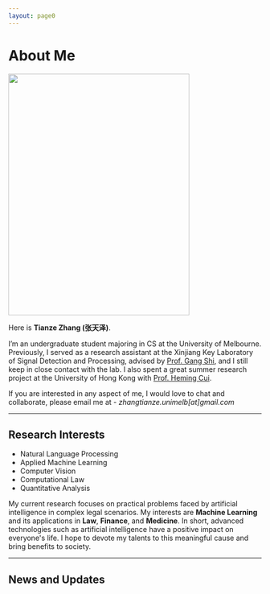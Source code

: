 ```yaml
---
layout: page0
---
```


# About Me

<img src="https://zhangtianze.com/MeJhiPli.png" class="floatpic" width="360" height="480">

Here is **Tianze Zhang (张天泽)**.

I’m an undergraduate student majoring in CS at the University of Melbourne. Previously, I served as a research assistant at the Xinjiang Key Laboratory of Signal Detection and Processing, advised by [Prof. Gang Shi](https://it.xju.edu.cn/info/1144/2113.htm), and I still keep in close contact with the lab. I also spent a great summer research project at the University of Hong Kong with [Prof. Heming Cui](https://www.cs.hku.hk/people/academic-staff/heming).

If you are interested in any aspect of me, I would love to chat and collaborate, please email me at - *zhangtianze.unimelb[at]gmail.com*

---

<!--## Academic Background

 - **July 2025 - Future:** The University of Melbourne (BSc, CS)
 - **Jan 2023 - June 2025:** Xinjiang Key Laboratory of Signal Detection and Processing(Research assistant)
 - **Sep 2022 - June 2024:** Xinjiang University (BSc, CS)(Transfer to UniMelb)
 - **July 2023 - Aug 2023:** The University of Hongkong(Summer research)

---
-->

<!--## Academic Milestones-->

<!-- Mar 2024：Very honored to receive the **Offer of Bachelor of Science** from **The University of Melbourne**. -->
<!-- July 2023：Very excited to join a **Summer reasearch** project at **The University of Hong Kong**.-->
<!-- Jan 2023：Very honored to join the **Xinjiang Key Laboratory of Signal Detection and Processing**.-->

<!--## Recommendation

- Recommendation Letter from [Prof. Gang Shi](https://it.xju.edu.cn/info/1144/2113.htm) , Xinjiang University
- Recommendation Letter from [Prof. Heming Cui](https://www.cs.hku.hk/people/academic-staff/heming) , The University of Hongkong.

---
-->

## Research Interests

 - Natural Language Processing
 - Applied Machine Learning
 - Computer Vision
 - Computational Law
 - Quantitative Analysis

My current research focuses on practical problems faced by artificial intelligence in complex legal scenarios. My interests are **Machine Learning** and its applications in **Law**, **Finance**, and **Medicine**. In short, advanced technologies such as artificial intelligence have a positive impact on everyone's life. I hope to devote my talents to this meaningful cause and bring benefits to society.

---

## News and Updates

<!DOCTYPE html>
<html lang="en">
<head>
    <meta charset="UTF-8">
    <meta name="viewport" content="width=device-width, initial-scale=1.0">
    <title>Academic Carousel</title>
    <style>
        .academic-carousel {
            --ac-primary: #2c3e50;
            --ac-secondary: #3498db;
            --ac-text-light: #ecf0f1;
            --ac-bg: #fff;
            font-family: system-ui, -apple-system, sans-serif;
            max-width: 750px;
            margin: 20px auto;
        }

        .academic-carousel * {
            margin: 0;
            padding: 0;
            box-sizing: border-box;
        }

        .academic-carousel .carousel-container {
            position: relative;
            height: 325px;
            border-radius: 12px;
            overflow: hidden;
            box-shadow: 0 10px 20px rgba(0,0,0,0.1);
            background: white;
        }

        .academic-carousel .content-carousel {
            display: flex;
            position: absolute;
            width: 73%;
            height: 100%;
            left: 0;
            transition: transform 0.6s cubic-bezier(0.4, 0, 0.2, 1);
        }

        .academic-carousel .content-item {
            flex: 0 0 100%;
            min-width: 100%;
            padding: 40px;
            background: var(--ac-bg);
            display: flex;
            flex-direction: column;
            justify-content: center;
            opacity: 0;
            transform: scale(0.9);
            transition: all 0.6s ease;
        }

        .academic-carousel .content-item.active {
            opacity: 1;
            transform: scale(1);
        }

        .academic-carousel .content-item h2 {
            color: var(--ac-primary);
            margin-bottom: 15px;
            font-size: 1.8em;
        }

        .academic-carousel .content-item p {
            color: #666;
            line-height: 1.6;
            font-size: 0.95em;
        }

        .academic-carousel .timeline-carousel {
            position: absolute;
            width: 27%;
            height: 100%;
            right: 0;
            background: var(--ac-primary);
            padding: 40px;
            display: flex;
            flex-direction: column;
            justify-content: center;
        }

        .academic-carousel .timeline-item {
            position: relative;
            padding-left: 30px;
            margin: 25px 0;
            opacity: 0.3;
            transition: all 0.4s ease;
            cursor: pointer;
            flex-shrink: 0;
        }

        .academic-carousel .timeline-item::before {
            content: '';
            position: absolute;
            left: 0;
            top: 5px;
            width: 12px;
            height: 12px;
            background: var(--ac-secondary);
            border-radius: 50%;
            border: 2px solid var(--ac-bg);
        }

        .academic-carousel .timeline-item.active {
            opacity: 1;
            transform: translateX(10px);
        }

        .academic-carousel .timeline-date {
            color: var(--ac-text-light);
            font-weight: 600;
            margin-bottom: 5px;
            font-size: 0.95em;
        }

        .academic-carousel .timeline-desc {
            color: rgba(255,255,255,0.85);
            font-size: 0.85em;
            line-height: 1.4;
        }

        .academic-carousel .nav-arrows {
            position: absolute;
            top: 50%;
            transform: translateY(-50%);
            width: 100%;
            display: flex;
            justify-content: space-between;
            padding: 0 20px;
            z-index: 2;
            opacity: 0;
            visibility: hidden;
            transition: opacity 0.3s ease;
        }

        .academic-carousel:hover .nav-arrows {
            opacity: 1;
            visibility: visible;
        }

        .academic-carousel .arrow {
            cursor: pointer;
            width: 40px;
            height: 40px;
            background: rgba(255,255,255,0.9);
            border-radius: 50%;
            display: flex;
            align-items: center;
            justify-content: center;
            box-shadow: 0 2px 5px rgba(0,0,0,0.2);
            transition: transform 0.3s ease, background 0.2s ease;
            font-weight: 700;
            user-select: none;
        }

        .academic-carousel .arrow:hover {
            transform: scale(1.1);
            background: rgba(255,255,255,1);
        }

        @media (max-width: 768px) {
            .academic-carousel {
                max-width: 95%;
            }

            .academic-carousel .carousel-container {
                height: 500px;
            }

            .academic-carousel .content-carousel,
            .academic-carousel .timeline-carousel {
                width: 100%;
                height: 70%;
            }

            .academic-carousel .timeline-carousel {
                top: 70%;
                height: 30%;
                flex-direction: row;
                padding: 15px 20px;
                overflow-x: auto;
                scroll-behavior: smooth;
                scroll-snap-type: x mandatory;
            }

            .academic-carousel .timeline-item {
                margin: 0 15px;
                padding-left: 25px;
                min-width: 140px;
                scroll-snap-align: center;
            }

            .academic-carousel .nav-arrows {
                opacity: 1;
                visibility: visible;
                padding: 0 10px;
            }

            .academic-carousel .arrow {
                width: 35px;
                height: 35px;
                font-size: 0.9em;
            }
        }
    </style>
</head>
<body>
    <div class="academic-carousel">
        <div class="carousel-container">
            <div class="content-carousel">
                <div class="content-item active">
                    <h2>Our Work</h2>
                    <p>SWR-BIDeN: An Improved BIDeN Model for Severe Weather Removal in Image Processing was accepted by IJCNN2025</p>
                </div>
                <div class="content-item">
                    <h2>Our Work</h2>
                    <p>LightDrone-YOLO: A Novel Lightweight and Efficient Object Detection Network for Unmanned Aerial Vehicles was accepted by ICIC2025</p>
                </div>
                <div class="content-item">
                    <h2>Our Work</h2>
                    <p>Lightweight Remote Sensing Image Change Detection Based on Global Feature Fusion was accepted by ICIC2025</p>
                </div>
                <div class="content-item">
                    <h2>Our Work</h2>
                    <p>GlintNet: A Lightweight Global-Local Integration Network with Spatial-Channel Mixed Attention for ReID was accepted by ICIC2025</p>
                </div>
            </div>

            <div class="timeline-carousel">
                <div class="timeline-item active">
                    <div class="timeline-date">2024-03</div>
                    <div class="timeline-desc">Paper Acceptance</div>
                </div>
                <div class="timeline-item">
                    <div class="timeline-date">2024-04</div>
                    <div class="timeline-desc">Paper Acceptance</div>
                </div>
                <div class="timeline-item">
                    <div class="timeline-date">2024-04</div>
                    <div class="timeline-desc">Paper Acceptance</div>
                </div>
                <div class="timeline-item">
                    <div class="timeline-date">2024-04</div>
                    <div class="timeline-desc">Paper Acceptance</div>
                </div>
            </div>

            <div class="nav-arrows">
                <div class="arrow prev">←</div>
                <div class="arrow next">→</div>
            </div>
        </div>
    </div>

    <script>
        (function() {
            const container = document.querySelector('.academic-carousel');
            if (!container) return;

            // Configuration
            const config = {
                interval: 5000,    // Auto-play interval
                keyboard: true,    // Enable keyboard navigation
                hoverPause: true,  // Pause on hover
                touchSensitivity: 50 // Touch swipe sensitivity (px)
            };

            // Component State
            let currentIndex = 0;
            let autoPlayTimer;
            let isTransitioning = false;
            const mobileMedia = window.matchMedia("(max-width: 768px)");

            // DOM Elements
            const items = container.querySelectorAll('.content-item');
            const timelineItems = container.querySelectorAll('.timeline-item');
            const prevBtn = container.querySelector('.prev');
            const nextBtn = container.querySelector('.next');
            const carousel = container.querySelector('.carousel-container');
            const contentCarousel = container.querySelector('.content-carousel');
            const timelineCarousel = container.querySelector('.timeline-carousel');

            // Core Functions
            function scrollToTimeline(index) {
                if (!mobileMedia.matches) return;

                const activeItem = timelineItems[index];
                const containerWidth = timelineCarousel.offsetWidth;
                const itemWidth = activeItem.offsetWidth;
                
                let scrollPosition = activeItem.offsetLeft - (containerWidth - itemWidth) / 2;
                const maxScroll = timelineCarousel.scrollWidth - containerWidth;
                scrollPosition = Math.max(0, Math.min(scrollPosition, maxScroll));

                timelineCarousel.scrollTo({
                    left: scrollPosition,
                    behavior: 'smooth'
                });
            }

            function updateActive() {
                items.forEach((item, i) => {
                    item.classList.toggle('active', i === currentIndex);
                });

                timelineItems.forEach((item, i) => {
                    const wasActive = item.classList.contains('active');
                    const nowActive = i === currentIndex;
                    
                    if (!wasActive && nowActive) {
                        item.classList.add('active');
                        requestAnimationFrame(() => scrollToTimeline(i));
                    } else if (wasActive && !nowActive) {
                        item.classList.remove('active');
                    }
                });
            }

            function slideTo(index) {
                if (isTransitioning || index === currentIndex) return;
                
                isTransitioning = true;
                contentCarousel.style.transform = `translateX(-${index * 100}%)`;
                currentIndex = index;

                setTimeout(() => {
                    updateActive();
                    isTransitioning = false;
                }, 600);

                resetAutoPlay();
            }

            function slide(direction) {
                const newIndex = (currentIndex + direction + items.length) % items.length;
                slideTo(newIndex);
            }

            // Auto-play Control
            function startAutoPlay() {
                if (!autoPlayTimer) {
                    autoPlayTimer = setInterval(() => slide(1), config.interval);
                }
            }

            function resetAutoPlay() {
                clearInterval(autoPlayTimer);
                autoPlayTimer = null;
                startAutoPlay();
            }

            // Event Handlers
            function initEvents() {
                // Navigation Arrows
                prevBtn.addEventListener('click', () => slide(-1));
                nextBtn.addEventListener('click', () => slide(1));

                // Timeline Click
                timelineItems.forEach((item, index) => {
                    item.addEventListener('click', () => slideTo(index));
                });

                // Keyboard Navigation
                if (config.keyboard) {
                    document.addEventListener('keydown', (e) => {
                        if (document.activeElement !== document.body) return;
                        if (e.key === 'ArrowLeft') slide(-1);
                        if (e.key === 'ArrowRight') slide(1);
                    });
                }

                // Hover Pause
                if (config.hoverPause) {
                    carousel.addEventListener('mouseenter', () => clearInterval(autoPlayTimer));
                    carousel.addEventListener('mouseleave', startAutoPlay);
                }

                // Touch Handling
                let touchStartX = 0;
                carousel.addEventListener('touchstart', e => {
                    touchStartX = e.touches[0].clientX;
                }, { passive: true });

                carousel.addEventListener('touchend', e => {
                    const touchEndX = e.changedTouches[0].clientX;
                    const deltaX = touchStartX - touchEndX;

                    if (Math.abs(deltaX) > config.touchSensitivity) {
                        slide(deltaX > 0 ? 1 : -1);
                    }
                }, { passive: true });
            }

            // Initialization
            function init() {
                updateActive();
                initEvents();
                startAutoPlay();

                // Handle window resize
                let resizeTimer;
                window.addEventListener('resize', () => {
                    clearTimeout(resizeTimer);
                    resizeTimer = setTimeout(() => {
                        if (mobileMedia.matches) {
                            scrollToTimeline(currentIndex);
                        } else {
                            timelineCarousel.scrollTo({ left: 0 });
                        }
                    }, 100);
                });
            }

            init();
        })();
    </script>
</body>
</html>
